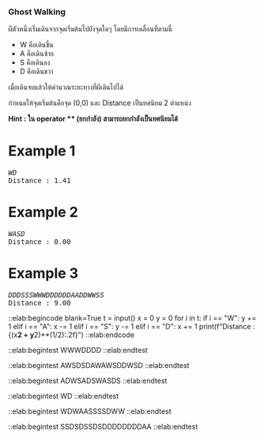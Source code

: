 ### Ghost Walking

ผีตัวหนึ่งเริ่มเดินจากจุดเริ่มต้นไปยังจุดใดๆ โดยมีการเคลื่อนที่ตามนี้

- W คือเดินขึ้น
- A คือเดินซ้าย
- S คือเดินลง
- D คือเดินขวา

เมื่อเดินจบแล้วให้คำนวณระยะทางที่ผีเดินไปได้

กำหนดให้จุดเริ่มต้นคือจุด (0,0) และ Distance เป็นทศนิยม 2 ตำแหน่ง

**Hint : ใน operator \*\* (ยกกำลัง) สามารถยกกำลังเป็นทศนิยมได้**

# Example 1
<pre class='output'>
<em>WD</em>
Distance : 1.41
</pre>
# Example 2
<pre class='output'>
<em>WASD</em>
Distance : 0.00
</pre>
# Example 3
<pre class='output'>
<em>DDDSSSWWWDDDDDDAADDWWSS</em>
Distance : 9.00
</pre>

::elab:begincode blank=True
t = input()
x = 0
y = 0
for i in t:
    if i == "W":
        y += 1
    elif i == "A":
        x -= 1
    elif i == "S":
        y -= 1
    elif i == "D":
        x += 1
print(f"Distance : {(x**2 + y**2)**(1/2):.2f}")
::elab:endcode


::elab:begintest
WWWDDDD
::elab:endtest

::elab:begintest
AWSDSDAWAWSDDWSD
::elab:endtest

::elab:begintest
ADWSADSWASDS
::elab:endtest

::elab:begintest
WD
::elab:endtest

::elab:begintest
WDWAASSSSDWW
::elab:endtest

::elab:begintest
SSDSDSSDSDDDDDDDDAA
::elab:endtest

